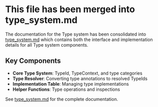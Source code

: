# This file has been merged into type_system.md

The documentation for the Type system has been consolidated into [type_system.md](type_system.md) which contains both the interface and implementation details for all Type system components.

## Key Components

- **Core Type System**: TypeId, TypeContext, and type categories
- **Type Resolver**: Converting type annotations to resolved TypeIds
- **Implementation Table**: Managing type implementations
- **Helper Functions**: Type operations and inspections

See [type_system.md](type_system.md) for the complete documentation.